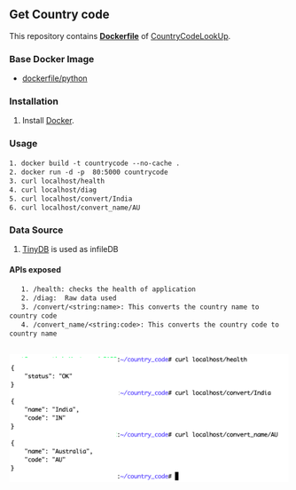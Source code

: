 ## Get Country code 

This repository contains **[Dockerfile](https://github.com/NehaKundra92/country_code/blob/master/Dockerfile)** of [CountryCodeLookUp](https://github.com/NehaKundra92/country_code/blob/master/code/lookup.py).


### Base Docker Image

* [dockerfile/python](https://github.com/docker-library/python/blob/9ff5f04241c7bcb224303ff8cea9434e9976f8af/3.8/alpine3.12/Dockerfile)


### Installation

1. Install [Docker](https://www.docker.com/).

   


### Usage

    1. docker build -t countrycode --no-cache .
    2. docker run -d -p  80:5000 countrycode
    3. curl localhost/health
    4. curl localhost/diag
    5. curl localhost/convert/India
    6. curl localhost/convert_name/AU
    
    

### Data Source

   1. [TinyDB](https://tinydb.readthedocs.io/en/latest/) is used as infileDB


#### APIs exposed
```
   1. /health: checks the health of application
   2. /diag:  Raw data used
   3. /convert/<string:name>: This converts the country name to country code
   4. /convert_name/<string:code>: This converts the country code to country name
   
   ```






![Example](https://github.com/NehaKundra92/country_code/blob/master/curl.png?raw=true "Example")
